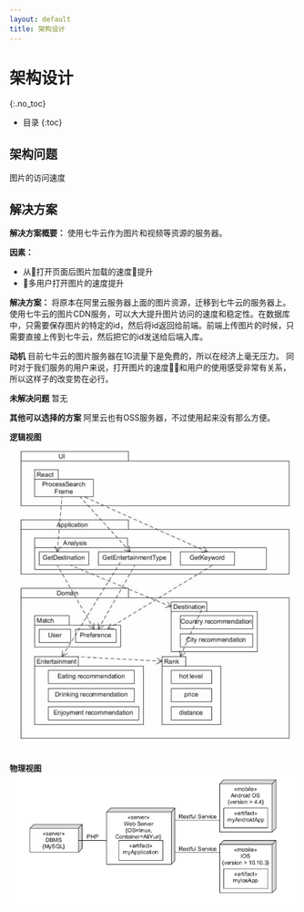 ```yaml
---
layout: default
title: 架构设计
---
```


# 架构设计
{:.no_toc}

* 目录
{:toc}

## 架构问题
图片的访问速度

## 解决方案
**解决方案概要：** 使用七牛云作为图片和视频等资源的服务器。

**因素：**
- 从打开页面后图片加载的速度提升
- 多用户打开图片的速度提升

**解决方案：**
将原本在阿里云服务器上面的图片资源，迁移到七牛云的服务器上。使用七牛云的图片CDN服务，可以大大提升图片访问的速度和稳定性。在数据库中，只需要保存图片的特定的id，然后将id返回给前端。前端上传图片的时候，只需要直接上传到七牛云，然后把它的id发送给后端入库。

**动机**
目前七牛云的图片服务器在1G流量下是免费的，所以在经济上毫无压力。
同时对于我们服务的用户来说，打开图片的速度和用户的使用感受非常有关系，所以这样子的改变势在必行。

**未解决问题**
暂无

**其他可以选择的方案**
阿里云也有OSS服务器，不过使用起来没有那么方便。

**逻辑视图**
![](./assets/pics/ljst.png)

**物理视图**
![](./assets/pics/wlst.png)